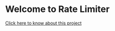 # Welcome to Rate Limiter 
[Click here to know about this project](https://chandrasekharpanigrahy.github.io/rate-limiter/#/?id=design)